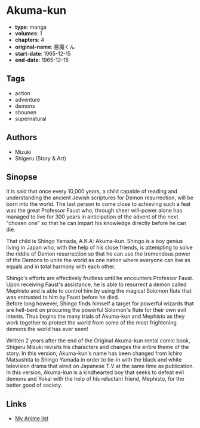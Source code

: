 # Akuma-kun

-   **type**: manga
-   **volumes**: 1
-   **chapters**: 4
-   **original-name**: 悪魔くん
-   **start-date**: 1965-12-15
-   **end-date**: 1965-12-15

## Tags

-   action
-   adventure
-   demons
-   shounen
-   supernatural

## Authors

-   Mizuki
-   Shigeru (Story & Art)

## Sinopse

It is said that once every 10,000 years, a child capable of reading and understanding the ancient Jewish scriptures for Demon resurrection, will be born into the world. The last person to come close to achieving such a feat was the great Professor Faust who, through sheer will-power alone has managed to live for 300 years in anticipation of the advent of the next "chosen one" so that he can impart his knowledge directly before he can die.

That child is Shingo Yamada, A.K.A: Akuma-kun. Shingo is a boy genius living in Japan who, with the help of his close friends, is attempting to solve the riddle of Demon resurrection so that he can use the tremendous power of the Demons to unite the world as one nation where everyone can live as equals and in total harmony with each other.

Shingo's efforts are effectively fruitless until he encounters Professor Faust. Upon receiving Faust's assistance, he is able to resurrect a demon called Mephisto and is able to control him by using the magical Solomon flute that was entrusted to him by Faust before he died.  
Before long however, Shingo finds himself a target for powerful wizards that are hell-bent on procuring the powerful Solomon's flute for their own evil intents. Thus begins the many trials of Akuma-kun and Mephisto as they work together to protect the world from some of the most frightening demons the world has ever seen!

Written 2 years after the end of the Original Akuma-kun rental comic book, Shigeru Mizuki revisits his characters and changes the entire theme of the story. In this version, Akuma-kun's name has been changed from Ichiro Matsushita to Shingo Yamada in order to tie-in with the black and white television drama that aired on Japanese T.V at the same time as publication. In this version, Akuma-kun is a kindhearted boy that seeks to defeat evil demons and Yokai with the help of his reluctant friend, Mephisto, for the better good of society.

## Links

-   [My Anime list](https://myanimelist.net/manga/26386/Akuma-kun)
